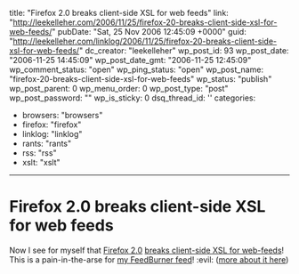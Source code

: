 title: "Firefox 2.0 breaks client-side XSL for web feeds"
link: "http://leekelleher.com/2006/11/25/firefox-20-breaks-client-side-xsl-for-web-feeds/"
pubDate: "Sat, 25 Nov 2006 12:45:09 +0000"
guid: "http://leekelleher.com/linklog/2006/11/25/firefox-20-breaks-client-side-xsl-for-web-feeds/"
dc_creator: "leekelleher"
wp_post_id: 93
wp_post_date: "2006-11-25 14:45:09"
wp_post_date_gmt: "2006-11-25 12:45:09"
wp_comment_status: "open"
wp_ping_status: "open"
wp_post_name: "firefox-20-breaks-client-side-xsl-for-web-feeds"
wp_status: "publish"
wp_post_parent: 0
wp_menu_order: 0
wp_post_type: "post"
wp_post_password: ""
wp_is_sticky: 0
dsq_thread_id: ''
categories:
  - browsers: "browsers"
  - firefox: "firefox"
  - linklog: "linklog"
  - rants: "rants"
  - rss: "rss"
  - xslt: "xslt"

---

# Firefox 2.0 breaks client-side XSL for web feeds

Now I see for myself that <a href="http://www.spreadfirefox.com/?q=affiliates&amp;id=192858&amp;t=1">Firefox 2.0</a> <a href="http://decafbad.com/blog/2006/11/02/firefox-20-breaks-client-side-xsl-for-rss-and-atom-feeds" >breaks client-side XSL for web-feeds</a>! This is a pain-in-the-arse for <a href="http://feeds.feedburner.com/leekelleher">my FeedBurner feed</a>! :evil: (<a href="http://forums.feedburner.com/viewtopic.php?t=8366">more about it here</a>)